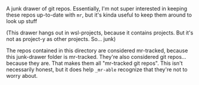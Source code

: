 A junk drawer of git repos. Essentially, I'm not super interested in keeping these repos up-to-date with `mr`, but it's kinda useful to keep them around to look up stuff

(This drawer hangs out in wsl-projects, because it contains projects. But it's not as project-y as other projects. So... junk)

The repos contained in this directory are considered mr-tracked, because this junk-drawer folder is mr-tracked.
They're also considered git repos... because they are.
That makes them all "mr-tracked git repos". This isn't necessarily honest, but it does help `_mr-able` recognize that they're not to worry about.
